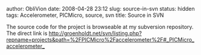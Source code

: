 author: ObliVion
date: 2008-04-28 23:12
slug: source-in-svn
status: hidden
tags: Accelerometer, PICMicro, source, svn
title: Source in SVN


The source code for the project is browseable at my subversion
repository. The direct link is
[<http://groenholdt.net/svn/listing.php?repname=projects&path=%2FPICMicro%2Faccelerometer%2F>\#\_PICMicro\_accelerometer\_](http://groenholdt.net/svn/listing.php?repname=projects&path=%2FPICMicro%2Faccelerometer%2F#_PICMicro_accelerometer_)
